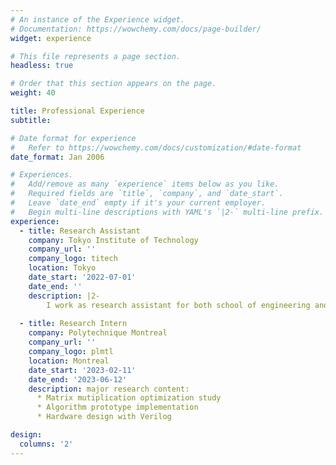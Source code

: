 ```yaml
---
# An instance of the Experience widget.
# Documentation: https://wowchemy.com/docs/page-builder/
widget: experience

# This file represents a page section.
headless: true

# Order that this section appears on the page.
weight: 40

title: Professional Experience
subtitle:

# Date format for experience
#   Refer to https://wowchemy.com/docs/customization/#date-format
date_format: Jan 2006

# Experiences.
#   Add/remove as many `experience` items below as you like.
#   Required fields are `title`, `company`, and `date_start`.
#   Leave `date_end` empty if it's your current employer.
#   Begin multi-line descriptions with YAML's `|2-` multi-line prefix.
experience:
  - title: Research Assistant
    company: Tokyo Institute of Technology
    company_url: ''
    company_logo: titech
    location: Tokyo
    date_start: '2022-07-01'
    date_end: ''
    description: |2-
        I work as research assistant for both school of engineering and Green-IC project.
        
  - title: Research Intern
    company: Polytechnique Montreal 
    company_url: ''
    company_logo: plmtl
    location: Montreal
    date_start: '2023-02-11'
    date_end: '2023-06-12'
    description: major research content:
      * Matrix mutiplication optimization study
      * Algorithm prototype implementation
      * Hardware design with Verilog

design:
  columns: '2'
---
```


